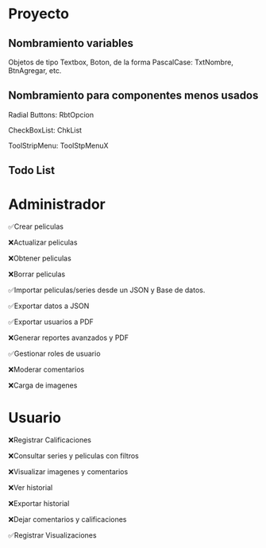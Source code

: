# Proyecto

## Nombramiento variables

Objetos de tipo Textbox, Boton, de la forma PascalCase: TxtNombre, BtnAgregar, etc.

## Nombramiento para componentes menos usados

Radial Buttons: RbtOpcion

CheckBoxList: ChkList

ToolStripMenu: ToolStpMenuX

## Todo List

# Administrador

✅Crear peliculas

❌Actualizar peliculas

❌Obtener peliculas

❌Borrar peliculas

✅Importar peliculas/series desde un JSON y Base de datos.

✅Exportar datos a JSON

✅Exportar usuarios a PDF

❌Generar reportes avanzados y PDF

✅Gestionar roles de usuario

❌Moderar comentarios

❌Carga de imagenes

# Usuario
❌Registrar Calificaciones

❌Consultar series y peliculas con filtros

❌Visualizar imagenes y comentarios

❌Ver historial

❌Exportar historial

❌Dejar comentarios y calificaciones

✅Registrar Visualizaciones
